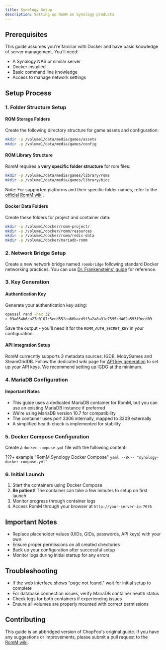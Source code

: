 ```yaml
---
title: Synology Setup
description: Setting up RomM on Synology products
---
```

## Prerequisites
This guide assumes you're familiar with Docker and have basic knowledge of server management. You'll need:
- A Synology NAS or similar server
- Docker installed
- Basic command line knowledge
- Access to manage network settings

## Setup Process

### 1. Folder Structure Setup

#### ROM Storage Folders

Create the following directory structure for game assets and configuration:

```bash
mkdir -p /volume1/data/media/games/assets
mkdir -p /volume1/data/media/games/config
```

#### ROM Library Structure

RomM requires a **very specific folder structure** for rom files:

```bash
mkdir -p /volume1/data/media/games/library/roms
mkdir -p /volume1/data/media/games/library/bios
```

Note: For supported platforms and their specific folder names, refer to the [official RomM wiki](https://github.com/rommapp/romm/wiki/Supported-Platforms).

#### Docker Data Folders

Create these folders for project and container data:

```bash
mkdir -p /volume1/docker/romm-project/
mkdir -p /volume1/docker/romm/resources
mkdir -p /volume1/docker/romm/redis-data
mkdir -p /volume1/docker/mariadb-romm
```

### 2. Network Bridge Setup

Create a new network bridge named `rommbridge` following standard Docker networking practices. You can use [Dr. Frankensteins' guide](https://drfrankenstein.co.uk/step-3-setting-up-a-docker-bridge-network-in-container-manager/) for reference.

### 3. Key Generation

#### Authentication Key

Generate your authentication key using:

```bash
openssl rand -hex 32
> 03a054b6ca27e0107c5eed552ea66bacd9f3a2a8a91e7595cd462a593f9ecd09
```
Save the output - you'll need it for the `ROMM_AUTH_SECRET_KEY` in your configuration.

#### API Integration Setup

RomM currecntly supports 3 metadata sources: IGDB, MobyGames and SteamGridDB. Follow the dedicated wiki page for  [API key generation](../getting-started/generate-api-keys.md) to set up your API keys. We recommend setting up IGDG at the minimum.

### 4. MariaDB Configuration

#### Important Notes

- This guide uses a dedicated MariaDB container for RomM, but you can use an existing MariaDB instance if preferred
- We're using MariaDB version 10.7 for compatibility
- The container uses port 3306 internally, mapped to 3309 externally
- A simplified health check is implemented for stability

### 5. Docker Compose Configuration

Create a `docker-compose.yml` file with the following content:

???+ example "RomM Synology Docker Compose"
    ``` yaml
    --8<-- "synology-docker-compose.yml"
    ```

### 6. Initial Launch

1. Start the containers using Docker Compose
2. **Be patient!** The container can take a few minutes to setup on first launch
3. Monitor progress through container logs
4. Access RomM through your browser at `http://your-server-ip:7676`

## Important Notes

- Replace placeholder values (UIDs, GIDs, passwords, API keys) with your own
- Ensure proper permissions on all created directories
- Back up your configuration after successful setup
- Monitor logs during initial startup for any errors

## Troubleshooting

- If the web interface shows "page not found," wait for initial setup to complete
- For database connection issues, verify MariaDB container health status
- Check logs for both containers if experiencing issues
- Ensure all volumes are properly mounted with correct permissions

## Contributing

This guide is an abbridged version of ChopFoo's original guide. If you have any suggestions or improvements, please submit a pull request to the [RomM wiki](https://github.com/rommapp/wiki).
